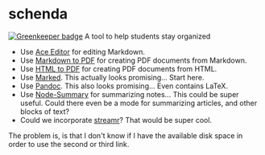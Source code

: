 # schenda

[![Greenkeeper badge](https://badges.greenkeeper.io/steventhanna/schenda.svg)](https://greenkeeper.io/)
A tool to help students stay organized

- Use [Ace Editor](http://ace.c9.io/) for editing Markdown.
- Use [Markdown to PDF](https://npmjs.org/package/markdown-pdf) for creating PDF documents from Markdown.
- Use [HTML to PDF](https://github.com/marcbachmann/node-html-pdf) for creating PDF documents from HTML.
- Use [Marked](https://github.com/chjj/marked).  This actually looks promising... Start here.
- Use [Pandoc](http://pandoc.org/).  This also looks promising... Even contains LaTeX.
- Use [Node-Summary](https://github.com/jbrooksuk/node-summary) for summarizing notes... This could be super useful.  Could there even be a mode for summarizing articles, and other blocks of text?  
- Could we incorporate [streamr](http://stosur.info/streamr/)? That would be super cool.

The problem is, is that I don't know if I have the available disk space in order to use the second or third link.  

